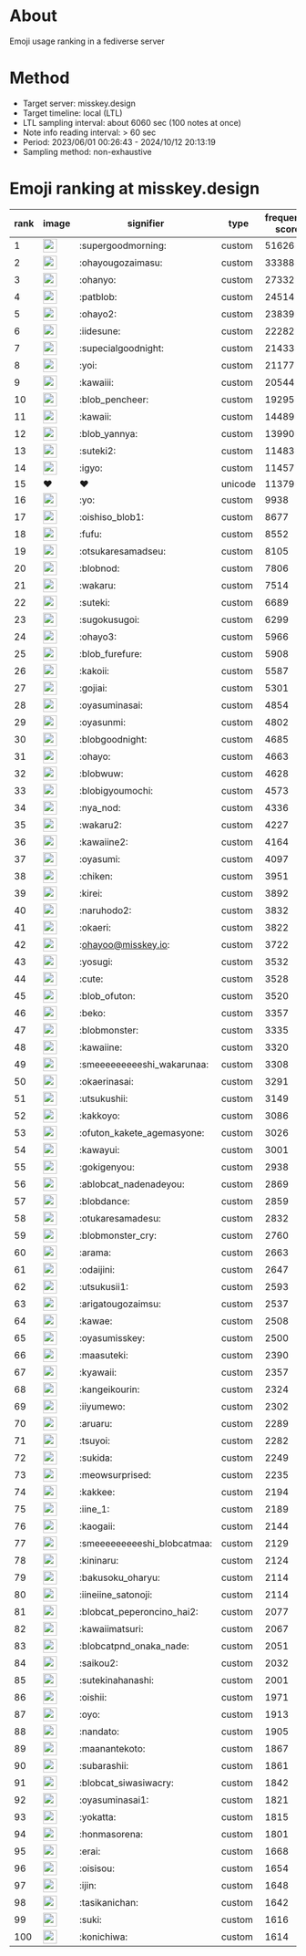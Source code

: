 # About
Emoji usage ranking in a fediverse server

# Method
- Target server: misskey.design
- Target timeline: local (LTL)
- LTL sampling interval: about 6060 sec (100 notes at once)
- Note info reading interval: > 60 sec
- Period: 2023/06/01 00:26:43 - 2024/10/12 20:13:19 
- Sampling method: non-exhaustive

# Emoji ranking at misskey.design

|rank|image|signifier|type|frequency score|
|----|----|----|----|----|
|1|<img height="24" src="https://misskey.design/emoji/supergoodmorning.webp">|:supergoodmorning:|custom|51626|
|2|<img height="24" src="https://misskey.design/emoji/ohayougozaimasu.webp">|:ohayougozaimasu:|custom|33388|
|3|<img height="24" src="https://misskey.design/emoji/ohanyo.webp">|:ohanyo:|custom|27332|
|4|<img height="24" src="https://misskey.design/emoji/patblob.webp">|:patblob:|custom|24514|
|5|<img height="24" src="https://misskey.design/emoji/ohayo2.webp">|:ohayo2:|custom|23839|
|6|<img height="24" src="https://misskey.design/emoji/iidesune.webp">|:iidesune:|custom|22282|
|7|<img height="24" src="https://misskey.design/emoji/supecialgoodnight.webp">|:supecialgoodnight:|custom|21433|
|8|<img height="24" src="https://misskey.design/emoji/yoi.webp">|:yoi:|custom|21177|
|9|<img height="24" src="https://misskey.design/emoji/kawaiii.webp">|:kawaiii:|custom|20544|
|10|<img height="24" src="https://misskey.design/emoji/blob_pencheer.webp">|:blob_pencheer:|custom|19295|
|11|<img height="24" src="https://misskey.design/emoji/kawaii.webp">|:kawaii:|custom|14489|
|12|<img height="24" src="https://misskey.design/emoji/blob_yannya.webp">|:blob_yannya:|custom|13990|
|13|<img height="24" src="https://misskey.design/emoji/suteki2.webp">|:suteki2:|custom|11483|
|14|<img height="24" src="https://misskey.design/emoji/igyo.webp">|:igyo:|custom|11457|
|15|❤|❤|unicode|11379|
|16|<img height="24" src="https://misskey.design/emoji/yo.webp">|:yo:|custom|9938|
|17|<img height="24" src="https://misskey.design/emoji/oishiso_blob1.webp">|:oishiso_blob1:|custom|8677|
|18|<img height="24" src="https://misskey.design/emoji/fufu.webp">|:fufu:|custom|8552|
|19|<img height="24" src="https://misskey.design/emoji/otsukaresamadseu.webp">|:otsukaresamadseu:|custom|8105|
|20|<img height="24" src="https://misskey.design/emoji/blobnod.webp">|:blobnod:|custom|7806|
|21|<img height="24" src="https://misskey.design/emoji/wakaru.webp">|:wakaru:|custom|7514|
|22|<img height="24" src="https://misskey.design/emoji/suteki.webp">|:suteki:|custom|6689|
|23|<img height="24" src="https://misskey.design/emoji/sugokusugoi.webp">|:sugokusugoi:|custom|6299|
|24|<img height="24" src="https://misskey.design/emoji/ohayo3.webp">|:ohayo3:|custom|5966|
|25|<img height="24" src="https://misskey.design/emoji/blob_furefure.webp">|:blob_furefure:|custom|5908|
|26|<img height="24" src="https://misskey.design/emoji/kakoii.webp">|:kakoii:|custom|5587|
|27|<img height="24" src="https://misskey.design/emoji/gojiai.webp">|:gojiai:|custom|5301|
|28|<img height="24" src="https://misskey.design/emoji/oyasuminasai.webp">|:oyasuminasai:|custom|4854|
|29|<img height="24" src="https://misskey.design/emoji/oyasunmi.webp">|:oyasunmi:|custom|4802|
|30|<img height="24" src="https://misskey.design/emoji/blobgoodnight.webp">|:blobgoodnight:|custom|4685|
|31|<img height="24" src="https://misskey.design/emoji/ohayo.webp">|:ohayo:|custom|4663|
|32|<img height="24" src="https://misskey.design/emoji/blobwuw.webp">|:blobwuw:|custom|4628|
|33|<img height="24" src="https://misskey.design/emoji/blobigyoumochi.webp">|:blobigyoumochi:|custom|4573|
|34|<img height="24" src="https://misskey.design/emoji/nya_nod.webp">|:nya_nod:|custom|4336|
|35|<img height="24" src="https://misskey.design/emoji/wakaru2.webp">|:wakaru2:|custom|4227|
|36|<img height="24" src="https://misskey.design/emoji/kawaiine2.webp">|:kawaiine2:|custom|4164|
|37|<img height="24" src="https://misskey.design/emoji/oyasumi.webp">|:oyasumi:|custom|4097|
|38|<img height="24" src="https://misskey.design/emoji/chiken.webp">|:chiken:|custom|3951|
|39|<img height="24" src="https://misskey.design/emoji/kirei.webp">|:kirei:|custom|3892|
|40|<img height="24" src="https://misskey.design/emoji/naruhodo2.webp">|:naruhodo2:|custom|3832|
|41|<img height="24" src="https://misskey.design/emoji/okaeri.webp">|:okaeri:|custom|3822|
|42|<img height="24" src="https://misskey.design/emoji/ohayoo.webp">|:ohayoo@misskey.io:|custom|3722|
|43|<img height="24" src="https://misskey.design/emoji/yosugi.webp">|:yosugi:|custom|3532|
|44|<img height="24" src="https://misskey.design/emoji/cute.webp">|:cute:|custom|3528|
|45|<img height="24" src="https://misskey.design/emoji/blob_ofuton.webp">|:blob_ofuton:|custom|3520|
|46|<img height="24" src="https://misskey.design/emoji/beko.webp">|:beko:|custom|3357|
|47|<img height="24" src="https://misskey.design/emoji/blobmonster.webp">|:blobmonster:|custom|3335|
|48|<img height="24" src="https://misskey.design/emoji/kawaiine.webp">|:kawaiine:|custom|3320|
|49|<img height="24" src="https://misskey.design/emoji/smeeeeeeeeeshi_wakarunaa.webp">|:smeeeeeeeeeshi_wakarunaa:|custom|3308|
|50|<img height="24" src="https://misskey.design/emoji/okaerinasai.webp">|:okaerinasai:|custom|3291|
|51|<img height="24" src="https://misskey.design/emoji/utsukushii.webp">|:utsukushii:|custom|3149|
|52|<img height="24" src="https://misskey.design/emoji/kakkoyo.webp">|:kakkoyo:|custom|3086|
|53|<img height="24" src="https://misskey.design/emoji/ofuton_kakete_agemasyone.webp">|:ofuton_kakete_agemasyone:|custom|3026|
|54|<img height="24" src="https://misskey.design/emoji/kawayui.webp">|:kawayui:|custom|3001|
|55|<img height="24" src="https://misskey.design/emoji/gokigenyou.webp">|:gokigenyou:|custom|2938|
|56|<img height="24" src="https://misskey.design/emoji/ablobcat_nadenadeyou.webp">|:ablobcat_nadenadeyou:|custom|2869|
|57|<img height="24" src="https://misskey.design/emoji/blobdance.webp">|:blobdance:|custom|2859|
|58|<img height="24" src="https://misskey.design/emoji/otukaresamadesu.webp">|:otukaresamadesu:|custom|2832|
|59|<img height="24" src="https://misskey.design/emoji/blobmonster_cry.webp">|:blobmonster_cry:|custom|2760|
|60|<img height="24" src="https://misskey.design/emoji/arama.webp">|:arama:|custom|2663|
|61|<img height="24" src="https://misskey.design/emoji/odaijini.webp">|:odaijini:|custom|2647|
|62|<img height="24" src="https://misskey.design/emoji/utsukusii1.webp">|:utsukusii1:|custom|2593|
|63|<img height="24" src="https://misskey.design/emoji/arigatougozaimsu.webp">|:arigatougozaimsu:|custom|2537|
|64|<img height="24" src="https://misskey.design/emoji/kawae.webp">|:kawae:|custom|2508|
|65|<img height="24" src="https://misskey.design/emoji/oyasumisskey.webp">|:oyasumisskey:|custom|2500|
|66|<img height="24" src="https://misskey.design/emoji/maasuteki.webp">|:maasuteki:|custom|2390|
|67|<img height="24" src="https://misskey.design/emoji/kyawaii.webp">|:kyawaii:|custom|2357|
|68|<img height="24" src="https://misskey.design/emoji/kangeikourin.webp">|:kangeikourin:|custom|2324|
|69|<img height="24" src="https://misskey.design/emoji/iiyumewo.webp">|:iiyumewo:|custom|2302|
|70|<img height="24" src="https://misskey.design/emoji/aruaru.webp">|:aruaru:|custom|2289|
|71|<img height="24" src="https://misskey.design/emoji/tsuyoi.webp">|:tsuyoi:|custom|2282|
|72|<img height="24" src="https://misskey.design/emoji/sukida.webp">|:sukida:|custom|2249|
|73|<img height="24" src="https://misskey.design/emoji/meowsurprised.webp">|:meowsurprised:|custom|2235|
|74|<img height="24" src="https://misskey.design/emoji/kakkee.webp">|:kakkee:|custom|2194|
|75|<img height="24" src="https://misskey.design/emoji/iine_1.webp">|:iine_1:|custom|2189|
|76|<img height="24" src="https://misskey.design/emoji/kaogaii.webp">|:kaogaii:|custom|2144|
|77|<img height="24" src="https://misskey.design/emoji/smeeeeeeeeeshi_blobcatmaa.webp">|:smeeeeeeeeeshi_blobcatmaa:|custom|2129|
|78|<img height="24" src="https://misskey.design/emoji/kininaru.webp">|:kininaru:|custom|2124|
|79|<img height="24" src="https://misskey.design/emoji/bakusoku_oharyu.webp">|:bakusoku_oharyu:|custom|2114|
|80|<img height="24" src="https://misskey.design/emoji/iineiine_satonoji.webp">|:iineiine_satonoji:|custom|2114|
|81|<img height="24" src="https://misskey.design/emoji/blobcat_peperoncino_hai2.webp">|:blobcat_peperoncino_hai2:|custom|2077|
|82|<img height="24" src="https://misskey.design/emoji/kawaiimatsuri.webp">|:kawaiimatsuri:|custom|2067|
|83|<img height="24" src="https://misskey.design/emoji/blobcatpnd_onaka_nade.webp">|:blobcatpnd_onaka_nade:|custom|2051|
|84|<img height="24" src="https://misskey.design/emoji/saikou2.webp">|:saikou2:|custom|2032|
|85|<img height="24" src="https://misskey.design/emoji/sutekinahanashi.webp">|:sutekinahanashi:|custom|2001|
|86|<img height="24" src="https://misskey.design/emoji/oishii.webp">|:oishii:|custom|1971|
|87|<img height="24" src="https://misskey.design/emoji/oyo.webp">|:oyo:|custom|1913|
|88|<img height="24" src="https://misskey.design/emoji/nandato.webp">|:nandato:|custom|1905|
|89|<img height="24" src="https://misskey.design/emoji/maanantekoto.webp">|:maanantekoto:|custom|1867|
|90|<img height="24" src="https://misskey.design/emoji/subarashii.webp">|:subarashii:|custom|1861|
|91|<img height="24" src="https://misskey.design/emoji/blobcat_siwasiwacry.webp">|:blobcat_siwasiwacry:|custom|1842|
|92|<img height="24" src="https://misskey.design/emoji/oyasuminasai1.webp">|:oyasuminasai1:|custom|1821|
|93|<img height="24" src="https://misskey.design/emoji/yokatta.webp">|:yokatta:|custom|1815|
|94|<img height="24" src="https://misskey.design/emoji/honmasorena.webp">|:honmasorena:|custom|1801|
|95|<img height="24" src="https://misskey.design/emoji/erai.webp">|:erai:|custom|1668|
|96|<img height="24" src="https://misskey.design/emoji/oisisou.webp">|:oisisou:|custom|1654|
|97|<img height="24" src="https://misskey.design/emoji/ijin.webp">|:ijin:|custom|1648|
|98|<img height="24" src="https://misskey.design/emoji/tasikanichan.webp">|:tasikanichan:|custom|1642|
|99|<img height="24" src="https://misskey.design/emoji/suki.webp">|:suki:|custom|1616|
|100|<img height="24" src="https://misskey.design/emoji/konichiwa.webp">|:konichiwa:|custom|1614|
